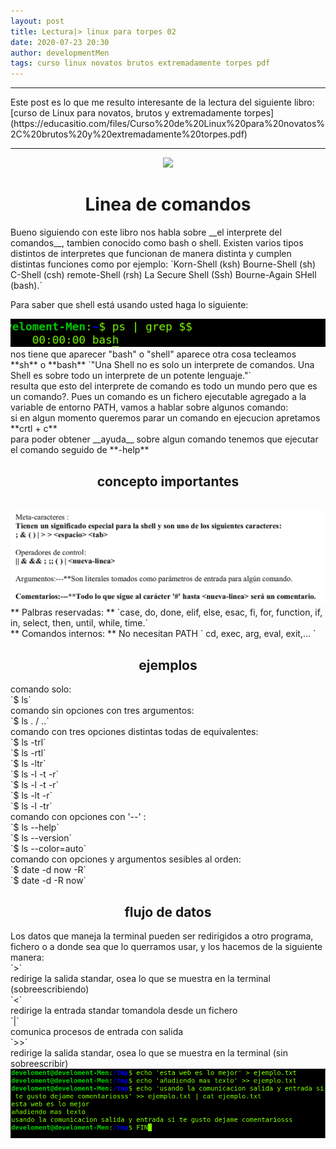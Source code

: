 ```yaml
---
layout: post
title: Lectura|> linux para torpes 02
date: 2020-07-23 20:30
author: developmentMen
tags: curso linux novatos brutos extremadamente torpes pdf
---
```

<hr>
Este post es lo que me resulto interesante de la lectura del siguiente libro:
<br>
[curso de Linux para novatos, brutos y extremadamente torpes](https://educasitio.com/files/Curso%20de%20Linux%20para%20novatos%2C%20brutos%20y%20extremadamente%20torpes.pdf)
<br>
<hr>
<div style="text-align: center;">
<img src="https://bbvaopen4u.com/sites/default/files/styles/big-image/public/img/new/bbva-open4u-herramientas-linux_1.jpg?itok=aUf6Y7yg">
</div>

<h1 style="text-align: center;">Linea de comandos</h1>
Bueno siguiendo con este libro nos habla sobre __el interprete del comandos__, tambien conocido como bash o shell. Existen varios tipos distintos de interpretes que funcionan de manera distinta y cumplen distintas funciones como por ejemplo:
´Korn-Shell (ksh)
Bourne-Shell (sh)
C-Shell (csh)
remote-Shell (rsh)
La Secure Shell (Ssh)
Bourne-Again SHell (bash).´

Para saber que shell está usando usted haga lo siguiente:
<div style="text-align: center;">
	<img src="img/shell.png">
</div>
nos tiene que aparecer "bash" o "shell" aparece otra cosa tecleamos **sh** o **bash**
	`"Una Shell no es solo un interprete de comandos. Una Shell es sobre todo un interprete de un potente
lenguaje."`
<br>
resulta que esto del interprete de comando es todo un mundo pero que es un comando?. Pues un comando es un fichero ejecutable agregado a la variable de entorno PATH, vamos a hablar sobre algunos comando:
<br>
si en algun momento queremos parar un comando en ejecucion apretamos **crtl + c**
<br>
para poder obtener __ayuda__ sobre algun comando tenemos que ejecutar el comando seguido de **-help**
<br>

<h2 style="text-align: center;">concepto importantes</h2><br>
<img src="img/conshell.png">
** Palbras reservadas: **
`case, do, done, elif, else, esac, fi, for, function, if, in, select, then, until, while, time.`<br>
** Comandos internos: **
No necesitan PATH
` cd, exec, arg, eval, exit,... `

<h2 style="text-align: center;">ejemplos</h2>
comando solo: <br> `$ ls`<br>
comando sin opciones con tres argumentos: <br> `$ ls . / ..`<br>
comando con tres opciones distintas todas de equivalentes:<br>
`$ ls -trl`<br>
`$ ls -rtl`<br>
`$ ls -ltr`<br>
`$ ls -l -t -r`<br>
`$ ls -l -t -r`<br>
`$ ls -lt -r`<br>
`$ ls -l -tr`<br>
comando con opciones con '--' :<br>
`$ ls --help`<br>
`$ ls --version`<br>
`$ ls --color=auto` <br>
comando con opciones y argumentos sesibles al orden: <br>
`$ date -d now -R`<br>
`$ date -d -R now` <br>

<h2 style="text-align: center;">flujo de datos</h2>
Los datos que maneja la terminal pueden ser redirigidos a otro programa, fichero o a donde sea que lo querramos usar, y los hacemos de la siguiente manera:<br>
`>`<br>
redirige la salida standar, osea lo que se muestra en la terminal (sobreescribiendo)
<br>`<`<br>
redirige la entrada standar tomandola desde un fichero
<br>`|`<br>
comunica procesos de entrada con salida
<br>`>>`<br>
redirige la salida standar, osea lo que se muestra en la terminal (sin sobreescribir)
<br>
<div style="text-align: center;">
	<img src="img/flujo.png">
</div>